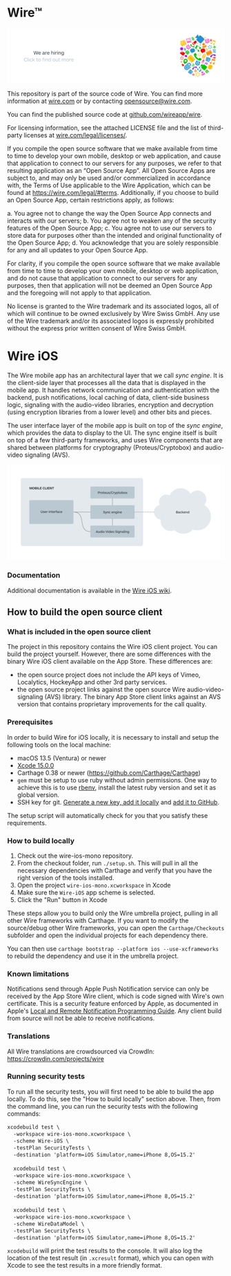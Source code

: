 # Wire™

[![Wire logo](https://github.com/wireapp/wire/blob/master/assets/header-small.png?raw=true)](https://wire.com/jobs/)

This repository is part of the source code of Wire. You can find more information at [wire.com](https://wire.com) or by contacting opensource@wire.com.

You can find the published source code at [github.com/wireapp/wire](https://github.com/wireapp/wire).

For licensing information, see the attached LICENSE file and the list of third-party licenses at [wire.com/legal/licenses/](https://wire.com/legal/licenses/).

If you compile the open source software that we make available from time to time to develop your own mobile, desktop or web application, and cause that application to connect to our servers for any purposes, we refer to that resulting application as an “Open Source App”.  All Open Source Apps are subject to, and may only be used and/or commercialized in accordance with, the Terms of Use applicable to the Wire Application, which can be found at https://wire.com/legal/#terms.  Additionally, if you choose to build an Open Source App, certain restrictions apply, as follows:

a. You agree not to change the way the Open Source App connects and interacts with our servers; b. You agree not to weaken any of the security features of the Open Source App; c. You agree not to use our servers to store data for purposes other than the intended and original functionality of the Open Source App; d. You acknowledge that you are solely responsible for any and all updates to your Open Source App.

For clarity, if you compile the open source software that we make available from time to time to develop your own mobile, desktop or web application, and do not cause that application to connect to our servers for any purposes, then that application will not be deemed an Open Source App and the foregoing will not apply to that application.

No license is granted to the Wire trademark and its associated logos, all of which will continue to be owned exclusively by Wire Swiss GmbH. Any use of the Wire trademark and/or its associated logos is expressly prohibited without the express prior written consent of Wire Swiss GmbH.


# Wire iOS

The Wire mobile app has an architectural layer that we call *sync engine*. It is the client-side layer that processes all the data that is displayed in the mobile app. It handles network communication and authentication with the backend, push notifications, local caching of data, client-side business logic, signaling with the audio-video libraries, encryption and decryption (using encryption libraries from a lower level) and other bits and pieces.

The user interface layer of the mobile app is built on top of the *sync engine*, which provides the data to display to the UI.
The sync engine itself is built on top of a few third-party frameworks, and uses Wire components that are shared between platforms for cryptography (Proteus/Cryptobox) and audio-video signaling (AVS).

![Mobile app architecture](https://github.com/wireapp/wire/blob/master/assets/mobile-architecture.png?raw=true)

### Documentation
Additional documentation is available in the [Wire iOS wiki](https://github.com/wireapp/wire-ios/wiki).

## How to build the open source client

### What is included in the open source client

The project in this repository contains the Wire iOS client project. You can build the project yourself. However, there are some differences with the binary Wire iOS client available on the App Store.
These differences are:
- the open source project does not include the API keys of Vimeo, Localytics, HockeyApp and other 3rd party services.
- the open source project links against the open source Wire audio-video-signaling (AVS) library. The binary App Store client links against an AVS version that contains proprietary improvements for the call quality.

### Prerequisites
In order to build Wire for iOS locally, it is necessary to install and setup the following tools on the local machine:

- macOS 13.5 (Ventura) or newer
- [Xcode 15.0.0](https://xcodereleases.com)
- Carthage 0.38 or newer (https://github.com/Carthage/Carthage)
- `gem` must be setup to use ruby without admin permissions. One way to achieve this is to use [rbenv](https://github.com/rbenv/rbenv), install the latest ruby version and set it as global version.
- SSH key for git. [Generate a new key, add it locally](https://docs.github.com/en/authentication/connecting-to-github-with-ssh/generating-a-new-ssh-key-and-adding-it-to-the-ssh-agent) and [add it to GitHub](https://docs.github.com/en/authentication/connecting-to-github-with-ssh/adding-a-new-ssh-key-to-your-github-account).

The setup script will automatically check for you that you satisfy these requirements.

### How to build locally
1. Check out the wire-ios-mono repository.
2. From the checkout folder, run `./setup.sh`. This will pull in all the necessary dependencies with Carthage and verify that you have the right version of the tools installed.
3. Open the project `wire-ios-mono.xcworkspace` in Xcode
4. Make sure the `Wire-iOS` app scheme is selected.
4. Click the "Run" button in Xcode

These steps allow you to build only the Wire umbrella project, pulling in all other Wire frameworks with Carthage. If you want to modify the source/debug other Wire frameworks, you can open the `Carthage/Checkouts` subfolder and open the individual projects for each dependency there.

You can then use `carthage bootstrap --platform ios --use-xcframeworks` to rebuild the dependency and use it in the umbrella project.

### Known limitations

Notifications send through Apple Push Notification service can only be received by the App Store Wire client, which is code signed with Wire's own certificate. This is a security feature enforced by Apple, as documented in Apple's [Local and Remote Notification Programming Guide](https://developer.apple.com/library/content/documentation/NetworkingInternet/Conceptual/RemoteNotificationsPG/). Any client build from source will not be able to receive notifications.

### Translations

All Wire translations are crowdsourced via CrowdIn: https://crowdin.com/projects/wire

### Running security tests

To run all the security tests, you will first need to be able to build the app locally. To do this, see the "How to build locally" section above. 
Then, from the command line, you can run the security tests with the following commands:

```
xcodebuild test \
  -workspace wire-ios-mono.xcworkspace \
  -scheme Wire-iOS \
  -testPlan SecurityTests \
  -destination 'platform=iOS Simulator,name=iPhone 8,OS=15.2'

  xcodebuild test \
  -workspace wire-ios-mono.xcworkspace \
  -scheme WireSyncEngine \
  -testPlan SecurityTests \
  -destination 'platform=iOS Simulator,name=iPhone 8,OS=15.2'

  xcodebuild test \
  -workspace wire-ios-mono.xcworkspace \
  -scheme WireDataModel \
  -testPlan SecurityTests \
  -destination 'platform=iOS Simulator,name=iPhone 8,OS=15.2'
```

`xcodebuild` will print the test results to the console. It will also log the location of the test result (in `.xcresult` format), which you can open
with Xcode to see the test results in a more friendly format.

